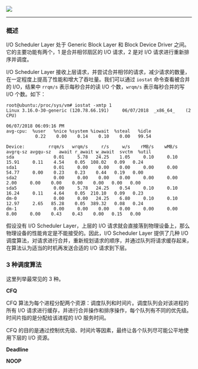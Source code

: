 ![](https://raw.githubusercontent.com/hsxhr-10/picture/master/I%3AO%20Scheduler%20Layer.png)

---

### 概述

I/O Scheduler Layer 处于 Generic Block Layer 和 Block Device Driver 之间。它的主要功能有两个，1 是合并相邻扇区的 I/O 请求，2 是对 I/O 请求进行重新排序并调度。

I/O Scheduler Layer 接收上层请求，并尝试合并相邻的请求，减少请求的数量，在一定程度上提高了性能和增大了吞吐量。我们可以通过 `iostat` 命令查看被合并的 I/O，结果中 `rrqm/s` 表示每秒合并的读 I/O 个数，`wrqm/s` 表示每秒合并的写 I/O 个数。如下：

```
root@ubuntu:/proc/sys/vm# iostat -xmtp 1
Linux 3.16.0-30-generic (120.78.66.191) 	06/07/2018 	_x86_64_	(2 CPU)

06/07/2018 06:09:16 PM
avg-cpu:  %user   %nice %system %iowait  %steal   %idle
           0.22    0.00    0.14    0.10    0.00   99.54

Device:         rrqm/s   wrqm/s     r/s     w/s    rMB/s    wMB/s avgrq-sz avgqu-sz   await r_await w_await  svctm  %util
sda               0.01     5.78   24.25    1.05     0.10     0.10    15.91     0.11    4.54    0.05  108.02   0.09   0.24
sda1              0.01     0.00    0.00    0.00     0.00     0.00    54.77     0.00    0.23    0.23    0.44   0.19   0.00
sda2              0.00     0.00    0.00    0.00     0.00     0.00     2.00     0.00    0.00    0.00    0.00   0.00   0.00
sda5              0.00     5.78   24.25    0.54     0.10     0.10    16.24     0.11    4.64    0.05  210.10   0.09   0.23
dm-0              0.00     0.00   24.25    6.80     0.10     0.10    12.97     2.65   85.28    0.05  389.32   0.08   0.24
dm-1              0.00     0.00    0.00    0.00     0.00     0.00     8.00     0.00    0.43    0.43    0.00   0.15   0.00
```

假设没有 I/O Scheduler Layer，上层的 I/O 请求就会直接落到物理设备上，那么物理设备的性能肯定是不能接受的。因此，I/O Scheduler Layer 提供了几种 I/O 调度算法，对请求进行合并，重新规划请求的顺序，并通过队列将请求缓存起来，在算法认为适当的时机再发送合适的 I/O 请求到下层。

### 3 种调度算法

这里列举最常见的 3 种。

**CFQ**

CFQ 算法为每个进程分配两个资源：调度队列和时间片。调度队列会对该进程的所有 I/O 请求进行缓存，并进行合并操作和排序操作，每个队列有不同的优先级。时间片指的是分配给该进程的 I/O 服务时间。

CFQ 的目的是通过控制优先级、时间片等因素，最终让各个队列尽可能公平地使用下层的 I/O 资源。

**Deadline**

**NOOP**
